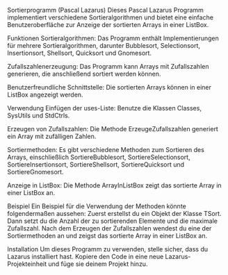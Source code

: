 Sortierprogramm (Pascal Lazarus)
Dieses Pascal Lazarus Programm implementiert verschiedene Sortieralgorithmen und bietet eine einfache Benutzeroberfläche zur Anzeige der sortierten Arrays in einer ListBox.

Funktionen
Sortieralgorithmen: Das Programm enthält Implementierungen für mehrere Sortieralgorithmen, darunter Bubblesort, Selectionsort, Insertionsort, Shellsort, Quicksort und Gnomesort.

Zufallszahlenerzeugung: Das Programm kann Arrays mit Zufallszahlen generieren, die anschließend sortiert werden können.

Benutzerfreundliche Schnittstelle: Die sortierten Arrays können in einer ListBox angezeigt werden.

Verwendung
Einfügen der uses-Liste: Benutze die Klassen Classes, SysUtils und StdCtrls.

Erzeugen von Zufallszahlen: Die Methode ErzeugeZufallszahlen generiert ein Array mit zufälligen Zahlen.

Sortiermethoden: Es gibt verschiedene Methoden zum Sortieren des Arrays, einschließlich SortiereBubblesort, SortiereSelectionsort, SortiereInsertionsort, SortiereShellsort, SortiereQuicksort und SortiereGnomesort.

Anzeige in ListBox: Die Methode ArrayInListBox zeigt das sortierte Array in einer ListBox an.

Beispiel
Ein Beispiel für die Verwendung der Methoden könnte folgendermaßen aussehen: Zuerst erstellst du ein Objekt der Klasse TSort. Dann setzt du die Anzahl der zu sortierenden Elemente und die maximale Zufallszahl. Nach dem Erzeugen der Zufallszahlen wendest du eine der Sortiermethoden an und zeigst das sortierte Array in einer ListBox an.

Installation
Um dieses Programm zu verwenden, stelle sicher, dass du Lazarus installiert hast. Kopiere den Code in eine neue Lazarus-Projekteinheit und füge sie deinem Projekt hinzu.
